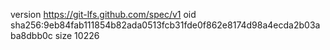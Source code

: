 version https://git-lfs.github.com/spec/v1
oid sha256:9eb84fab111854b82ada0513fcb31fde0f862e8174d98a4ecda2b03aba8dbb0c
size 10226
